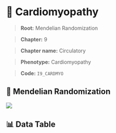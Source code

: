 # 🧪 Cardiomyopathy

> **Root:** Mendelian Randomization

> **Chapter:** 9  

> **Chapter name:** Circulatory

> **Phenotype:** Cardiomyopathy  

> **Code:** `I9_CARDMYO`

## 🧬 Mendelian Randomization  

<img src="/MR/Figures/Forward/I9_CARDMYO.png"/>

## 📊 Data Table

<CsvTableMRF src="/MR_Data/Forward/I9_CARDMYO.csv"/>
